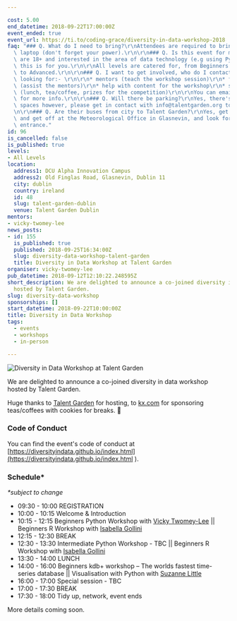 ```yaml
---

cost: 5.00
end_datetime: 2018-09-22T17:00:00Z
event_ended: true
event_url: https://ti.to/coding-grace/diversity-in-data-workshop-2018
faq: "### Q. What do I need to bring?\r\nAttendees are required to bring their own\
  \ laptop (don't forget your power).\r\n\r\n### Q. Is this event for me?\r\nIf you\
  \ are 18+ and interested in the area of data technology (e.g using Python and data),\
  \ this is for you.\r\n\r\nAll levels are catered for, from Beginners to Intermediates\
  \ to Advanced.\r\n\r\n### Q. I want to get involved, who do I contact?\r\nWe are\
  \ looking for:- \r\n\r\n* mentors (teach the workshop session)\r\n* facilitators\
  \ (assist the mentors)\r\n* help with content for the workshop\r\n* sponsorship\
  \ (lunch, tea/coffee, prizes for the competition)\r\n\r\nYou can email contact@codinggrace.com\
  \ for more info.\r\n\r\n### Q. Will there be parking?\r\nYes, there's limited parking\
  \ spaces however, please get in contact with info@talentgarden.org to confirm.\r\
  \n\r\n### Q. Are their buses from city to Talent Garden?\r\nYes, get the 83 bus\
  \ and get off at the Meteorological Office in Glasnevin, and look for DCU Alpha's\
  \ entrance."
id: 96
is_cancelled: false
is_published: true
levels:
- All Levels
location:
  address1: DCU Alpha Innovation Campus
  address2: Old Finglas Road, Glasnevin, Dublin 11
  city: dublin
  country: ireland
  id: 48
  slug: talent-garden-dublin
  venue: Talent Garden Dublin
mentors:
- vicky-twomey-lee
news_posts:
- id: 155
  is_published: true
  published: 2018-09-25T16:34:00Z
  slug: diversity-data-workshop-talent-garden
  title: Diversity in Data Workshop at Talent Garden
organiser: vicky-twomey-lee
pub_datetime: 2018-09-12T12:10:22.248595Z
short_description: We are delighted to announce a co-joined diversity in data workshop
  hosted by Talent Garden.
slug: diversity-data-workshop
sponsorships: []
start_datetime: 2018-09-22T10:00:00Z
title: Diversity in Data Workshop
tags:
  - events
  - workshops
  - in-person

---
```


<img src="https://d2z6c3c3r6k4bx.cloudfront.net/uploads/event/banner/1070167/12ddb0152fc07a756453ae77dbcd8ba3.png" class="img-responsive img-thumbnail" alt="Diversity in Data Workshop at Talent Garden">

We are delighted to announce a co-joined diversity in data workshop hosted by Talent Garden.

Huge thanks to [Talent Garden](https://talentgarden.org/uk/campus/dublin/) for hosting, to [kx.com](https://kx.com/) for sponsoring teas/coffees with cookies for breaks. 🙌

### Code of Conduct
You can find the event's code of conduct at [https://diversityindata.github.io/index.html](https://diversityindata.github.io/index.html
).

### Schedule*
_*subject to change_

* 09:30 - 10:00	REGISTRATION
* 10:00 - 10:15	Welcome & Introduction
* 10:15 - 12:15	Beginners Python Workshop with [Vicky Twomey-Lee](https://about.me/whykay) || Beginners R Workshop with [Isabella Gollini](https://sites.google.com/site/isabellagollini/)
* 12:15 - 12:30	BREAK
* 12:30 - 13:30	Intermediate Python Workshop - TBC || Beginners R Workshop with [Isabella Gollini](https://sites.google.com/site/isabellagollini/)
* 13:30 - 14:00	LUNCH
* 14:00 - 16:00	Beginners kdb+ workshop – The worlds fastest time-series database || Visualisation with Python with [Suzanne Little](https://twitter.com/suz_research) 
* 16:00 - 17:00	Special session - TBC
* 17:00 - 17:30	BREAK
* 17:30 - 18:00	Tidy up, network, event ends

More details coming soon.
